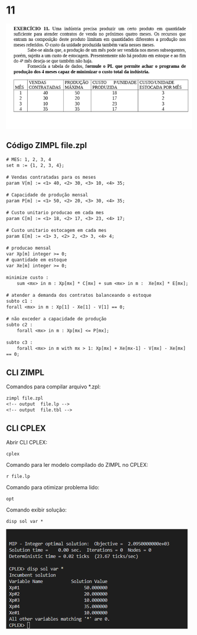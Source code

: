 # 11

![image](resources/ex.png)

## Código ZIMPL  file.zpl

    # MES: 1, 2, 3, 4
    set m := {1, 2, 3, 4};

    # Vendas contratadas para os meses
    param V[m] := <1> 40, <2> 30, <3> 10, <4> 35;

    # Capacidade de produção mensal 
    param P[m] := <1> 50, <2> 20, <3> 30, <4> 35;

    # Custo unitario producao em cada mes
    param C[m] := <1> 18, <2> 17, <3> 23, <4> 17;

    # Custo unitario estocagem em cada mes
    param E[m] := <1> 3, <2> 2, <3> 3, <4> 4;

    # producao mensal
    var Xp[m] integer >= 0;
    # quantidade em estoque
    var Xe[m] integer >= 0;

    minimize custo : 
        sum <mx> in m : Xp[mx] * C[mx] + sum <mx> in m :  Xe[mx] * E[mx];

    # atender a demanda dos contratos balanceando o estoque
    subto c1 :
    forall <mx> in m : Xp[1] - Xe[1] - V[1] == 0;

    # não exceder a capacidade de produção
    subto c2 :
        forall <mx> in m : Xp[mx] <= P[mx];

    subto c3 :
        forall <mx> in m with mx > 1: Xp[mx] + Xe[mx-1] - V[mx] - Xe[mx] == 0;

## CLI ZIMPL

Comandos para compilar arquivo *.zpl:

    zimpl file.zpl
    <!-- output  file.lp -->
    <!-- output  file.tbl -->

## CLI CPLEX

Abrir CLI CPLEX:

    cplex

Comando para ler modelo compilado do ZIMPL no CPLEX:

    r file.lp

Comando para otimizar problema lido:

    opt

Comando exibir solução:

    disp sol var *

![image](resources/sol.png)
